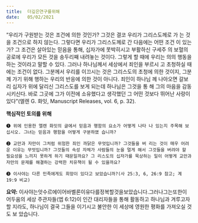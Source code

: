 ```yaml
---
title:  더깊은연구를위해
date:   05/02/2021
---
```


“우리가 구원받는 것은 조건에 의한 것인가? 그것은 결코 우리가 그리스도께로 가 는 것을 조건으로 하지 않는다. 그렇다면 우리가 그리스도께로 간 다음에는 어떤 조건 이 있는가? 그 조건은 살아있는 믿음을 통해, 십자가에 못박히시고 부활하신 구세주 의 보혈의 공로에 우리가 모든 것을 송두리째 내려놓는 것이다. 그렇게 할 때에 우리는 의의 행동을 하는 것이라고 말할 수 있다. 그러나 하나님께서 세상에서 죄인을 부르시 고 초청하실 때에는 조건이 없다. 그분께서 우리를 이끄시는 것은 그리스도의 초청에 의한 것이지, 그분께 가기 위해 행하는 우리의 반응에 의한 것이 아니다. 죄인이 하나님 께 나아오면 갈보리 십자가 위에 달리신 그리스도를 보게 되는데 하나님은 그것을 통 해 그의 마음을 감동시키신다. 바로 그곳에 그가 이전에 소유했다고 생각했던 그 어떤 것보다 뛰어난 사랑이 있다”(엘렌 G. 화잇, Manuscript Releases, vol. 6, p. 32).

**핵심적인 토의를 위해**

`➊ 위에 인용한 엘렌 화잇의 글에서 믿음과 행함의 요소가 어떻게 나타 나 있는지 주목해 보십시오. 그녀는 믿음과 행함을 어떻게 구분하였 습니까?`

`➋ 교만과 자만이 그처럼 위험한 죄인 까닭은 무엇입니까? 그것들을 버 리는 것이 매우 어려운 이유는 무엇입니까? 그것들의 속성 자체가 사람들의 눈을 멀게 해서 그것들을 버려야 할 필요성을 느끼지 못하게 하기 때문일까요? 그 리스도의 십자가를 묵상하는 일이 어떻게 교만과 자만의 문제를 해결하는 강력한 치유책이 될 수 있을까요?`

`➌ 이사야는 다른 민족에게도 희망이 있다고 보았습니까?(사 25:3, 6, 26:9 참고; 계 19:9 비교)`

**요약:** 이사야는앗수르에이어바벨론이유다를정복할것을보았습니다.그러나그는또한이 어두움의 세상 주관자들(엡 6:12)이 인간 대리자들을 통해 활동하고 하나님과 겨루고자 할 지라도, 하나님이 결국 그들을 이기시고 불안한 이 세상에 영원한 평화를 가져오실 것도 보 았습니다.